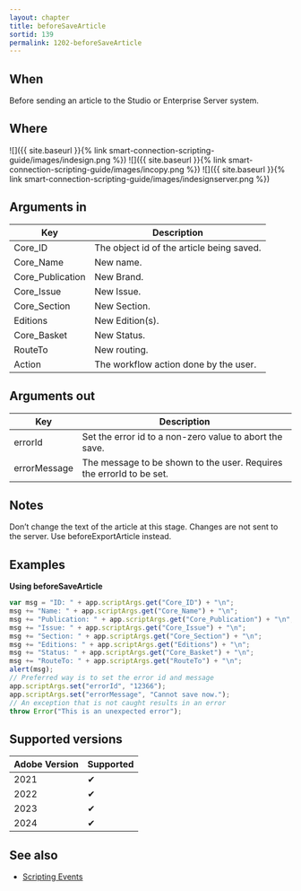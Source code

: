 ```yaml
---
layout: chapter
title: beforeSaveArticle
sortid: 139
permalink: 1202-beforeSaveArticle
---
```


## When

Before sending an article to the Studio or Enterprise Server system.

## Where

![]({{ site.baseurl }}{% link smart-connection-scripting-guide/images/indesign.png %}) ![]({{ site.baseurl }}{% link smart-connection-scripting-guide/images/incopy.png %}) ![]({{ site.baseurl }}{% link smart-connection-scripting-guide/images/indesignserver.png %})

## Arguments in

| Key              | Description                               |
| ---------------- | ----------------------------------------- |
| Core_ID          | The object id of the article being saved. |
| Core_Name        | New name.                                 |
| Core_Publication | New Brand.                                |
| Core_Issue       | New Issue.                                |
| Core_Section     | New Section.                              |
| Editions         | New Edition(s).                           |
| Core_Basket      | New Status.                               |
| RouteTo          | New routing.                              |
| Action           | The workflow action done by the user.     |

## Arguments out

| Key          | Description                                                          |
| ------------ | -------------------------------------------------------------------- |
| errorId      | Set the error id to a non-zero value to abort the save.              |
| errorMessage | The message to be shown to the user. Requires the errorId to be set. |

## Notes

Don’t change the text of the article at this stage. Changes are not sent to the server. Use beforeExportArticle instead.

## Examples

**Using beforeSaveArticle**

```javascript
var msg = "ID: " + app.scriptArgs.get("Core_ID") + "\n";
msg += "Name: " + app.scriptArgs.get("Core_Name") + "\n";
msg += "Publication: " + app.scriptArgs.get("Core_Publication") + "\n";
msg += "Issue: " + app.scriptArgs.get("Core_Issue") + "\n";
msg += "Section: " + app.scriptArgs.get("Core_Section") + "\n";
msg += "Editions: " + app.scriptArgs.get("Editions") + "\n";
msg += "Status: " + app.scriptArgs.get("Core_Basket") + "\n";
msg += "RouteTo: " + app.scriptArgs.get("RouteTo") + "\n";
alert(msg);
// Preferred way is to set the error id and message
app.scriptArgs.set("errorId", "12366");
app.scriptArgs.set("errorMessage", "Cannot save now.");
// An exception that is not caught results in an error
throw Error("This is an unexpected error");
```

## Supported versions

| Adobe Version | Supported |
| ------------- | --------- |
| 2021          | ✔         |
| 2022          | ✔         |
| 2023          | ✔         |
| 2024          | ✔         |

## See also

- [Scripting Events](./index.md)
